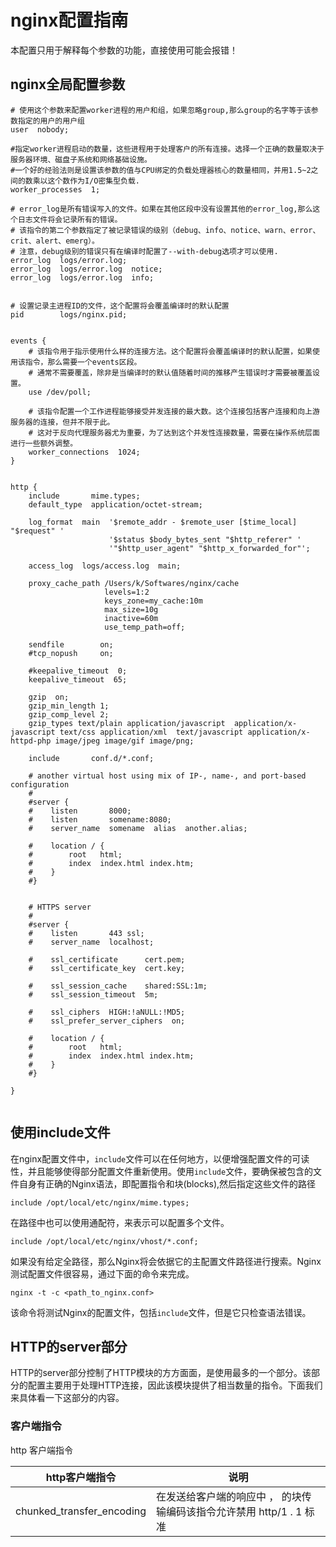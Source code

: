 # nginx配置指南
本配置只用于解释每个参数的功能，直接使用可能会报错！


## nginx全局配置参数
``` nginx
# 使用这个参数来配置worker进程的用户和组，如果忽略group,那么group的名字等于该参数指定的用户的用户组
user  nobody;

#指定worker进程启动的数量，这些进程用于处理客户的所有连接。选择一个正确的数量取决于服务器环境、磁盘子系统和网络基础设施。
#一个好的经验法则是设置该参数的值与CPU绑定的负载处理器核心的数量相同，并用1.5~2之间的数乘以这个数作为I/O密集型负载.
worker_processes  1; 

# error_log是所有错误写入的文件。如果在其他区段中没有设置其他的error_log,那么这个日志文件将会记录所有的错误。
# 该指令的第二个参数指定了被记录错误的级别（debug、info、notice、warn、error、crit、alert、emerg）。
# 注意，debug级别的错误只有在编译时配置了--with-debug选项才可以使用.
error_log  logs/error.log;
error_log  logs/error.log  notice;
error_log  logs/error.log  info;


# 设置记录主进程ID的文件，这个配置将会覆盖编译时的默认配置
pid        logs/nginx.pid;


events {
    # 该指令用于指示使用什么样的连接方法。这个配置将会覆盖编译时的默认配置，如果使用该指令，那么需要一个events区段。
    # 通常不需要覆盖，除非是当编译时的默认值随着时间的推移产生错误时才需要被覆盖设置。
    use /dev/poll;

    # 该指令配置一个工作进程能够接受并发连接的最大数。这个连接包括客户连接和向上游服务器的连接，但并不限于此。
    # 这对于反向代理服务器尤为重要，为了达到这个并发性连接数量，需要在操作系统层面进行一些额外调整。
    worker_connections  1024;
}


http {
    include       mime.types;
    default_type  application/octet-stream;

    log_format  main  '$remote_addr - $remote_user [$time_local] "$request" '
                      '$status $body_bytes_sent "$http_referer" '
                      '"$http_user_agent" "$http_x_forwarded_for"';

    access_log  logs/access.log  main;

    proxy_cache_path /Users/k/Softwares/nginx/cache 
                     levels=1:2
                     keys_zone=my_cache:10m
                     max_size=10g
                     inactive=60m
                     use_temp_path=off;    

    sendfile        on;
    #tcp_nopush     on;

    #keepalive_timeout  0;
    keepalive_timeout  65;

    gzip  on;
    gzip_min_length 1;
    gzip_comp_level 2;
    gzip_types text/plain application/javascript  application/x-javascript text/css application/xml  text/javascript application/x-httpd-php image/jpeg image/gif image/png;
  
    include       conf.d/*.conf;

    # another virtual host using mix of IP-, name-, and port-based configuration
    #
    #server {
    #    listen       8000;
    #    listen       somename:8080;
    #    server_name  somename  alias  another.alias;

    #    location / {
    #        root   html;
    #        index  index.html index.htm;
    #    }
    #}


    # HTTPS server
    #
    #server {
    #    listen       443 ssl;
    #    server_name  localhost;

    #    ssl_certificate      cert.pem;
    #    ssl_certificate_key  cert.key;

    #    ssl_session_cache    shared:SSL:1m;
    #    ssl_session_timeout  5m;

    #    ssl_ciphers  HIGH:!aNULL:!MD5;
    #    ssl_prefer_server_ciphers  on;

    #    location / {
    #        root   html;
    #        index  index.html index.htm;
    #    }
    #}

}


```


## 使用include文件
在nginx配置文件中，`include`文件可以在任何地方，以便增强配置文件的可读性，并且能够使得部分配置文件重新使用。使用`include`文件，要确保被包含的文件自身有正确的Nginx语法，即配置指令和块(blocks),然后指定这些文件的路径

``` nginx
include /opt/local/etc/nginx/mime.types;
```

在路径中也可以使用通配符，来表示可以配置多个文件。
``` nginx
include /opt/local/etc/nginx/vhost/*.conf;
```

如果没有给定全路径，那么Nginx将会依据它的主配置文件路径进行搜索。Nginx测试配置文件很容易，通过下面的命令来完成。

``` shell
nginx -t -c <path_to_nginx.conf>
```
该命令将测试Nginx的配置文件，包括`include`文件，但是它只检查语法错误。

## HTTP的server部分

HTTP的server部分控制了HTTP模块的方方面面，是使用最多的一个部分。该部分的配置主要用于处理HTTP连接，因此该模块提供了相当数量的指令。下面我们来具体看一下这部分的内容。

### 客户端指令
 
http 客户端指令

|http客户端指令|说明|
|--|--|
|chunked_transfer_encoding|在发送给客户端的响应中 ， 的块传输编码该指令允许禁用 http/1 . 1 标准|
